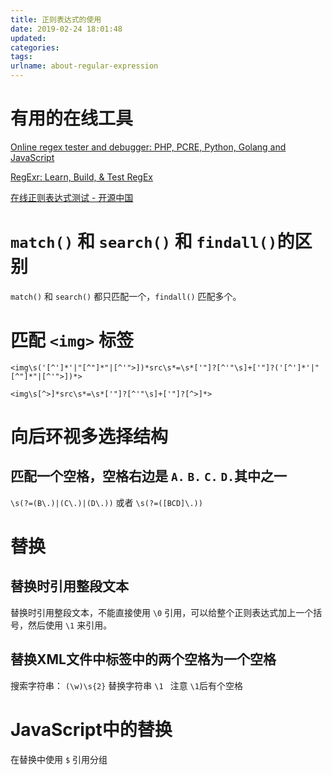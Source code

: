 ```yaml
---
title: 正则表达式的使用
date: 2019-02-24 18:01:48
updated:
categories:
tags:
urlname: about-regular-expression
---
```




<!-- more -->

# 有用的在线工具

[Online regex tester and debugger: PHP, PCRE, Python, Golang and JavaScript](https://regex101.com/)

[RegExr: Learn, Build, & Test RegEx](https://regexr.com/)

[在线正则表达式测试 - 开源中国](http://tool.oschina.net/regex/)

# `match()` 和 `search()` 和 `findall()`的区别

`match()` 和 `search()` 都只匹配一个，`findall()` 匹配多个。

# 匹配 `<img>` 标签

```
<img\s('[^']*'|"[^"]*"|[^'">])*src\s*=\s*['"]?[^'"\s]+['"]?('[^']*'|"[^"]*"|[^'">])*>
```
```
<img\s[^>]*src\s*=\s*['"]?[^'"\s]+['"]?[^>]*>
```


# 向后环视多选择结构
## 匹配一个空格，空格右边是 `A.` `B.` `C.` `D.`其中之一
`\s(?=(B\.)|(C\.)|(D\.))` 或者 `\s(?=([BCD]\.))`

# 替换

## 替换时引用整段文本

替换时引用整段文本，不能直接使用 `\0` 引用，可以给整个正则表达式加上一个括号，然后使用 `\1` 来引用。

## 替换XML文件中标签中的两个空格为一个空格
搜索字符串：
`(\w)\s{2}`
替换字符串
`\1 ` 注意 `\1`后有个空格

# JavaScript中的替换
在替换中使用 `$` 引用分组